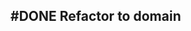 ## #DONE Refactor to domain
<!--  +task -->
<!-- created:2023-09-11T20:12:52.602Z task-id:xHQLE group:"Ungrouped Tasks" story-id:Start-task order:0 -->
